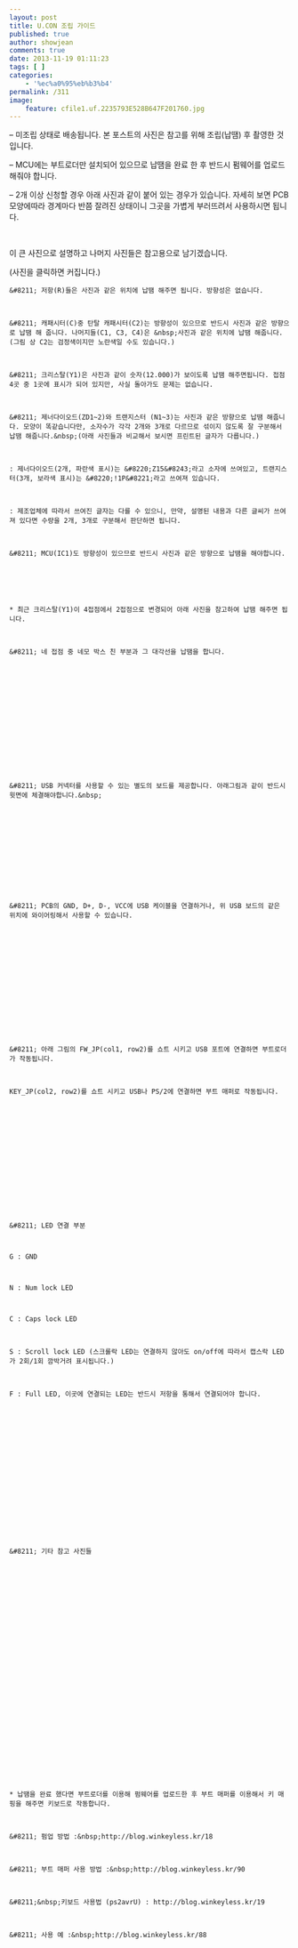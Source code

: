 ```yaml
---
layout: post
title: U.CON 조립 가이드
published: true
author: showjean
comments: true
date: 2013-11-19 01:11:23
tags: [ ]
categories:
    - '%ec%a0%95%eb%b3%b4'
permalink: /311
image:
    feature: cfile1.uf.2235793E528B647F201760.jpg
---
```

&#8211; 미조립 상태로 배송됩니다. 본 포스트의 사진은 참고를 위해 조립(납땜) 후 촬영한 것입니다.

&#8211; MCU에는 부트로더만 설치되어 있으므로 납땜을 완료 한 후 반드시 펌웨어를 업로드 해줘야 합니다.





&#8211; 2개 이상 신청할 경우 아래 사진과 같이 붙어 있는 경우가&nbsp;있습니다. 자세히 보면 PCB 모양에따라&nbsp;경계마다 반쯤 잘려진 상태이니 그곳을 가볍게 부러뜨려서 사용하시면 됩니다.




  






&nbsp;





이 큰 사진으로 설명하고 나머지 사진들은 참고용으로 남기겠습니다.

(사진을 클릭하면 커집니다.)




  
  
  
  
    
  
  
  
  
  
  
  
  
  
  
  
  
    &#8211; 저항(R)들은 사진과 같은 위치에 납땜 해주면 됩니다. 방향성은 없습니다.
  
  
  
    &#8211; 캐패시터(C)중 탄탈 캐패시터(C2)는 방향성이 있으므로 반드시 사진과 같은 방향으로 납땜 해 줍니다. 나머지들(C1, C3, C4)은 &nbsp;사진과 같은 위치에 납땜 해줍니다.(그림 상 C2는 검정색이지만 노란색일 수도 있습니다.)
  
  
  
    &#8211; 크리스탈(Y1)은 사진과 같이 숫자(12.000)가 보이도록 납땜 해주면됩니다. 접점 4곳 중 1곳에 표시가 되어 있지만, 사실 돌아가도 문제는 없습니다.
  
  
  
    &#8211; 제너다이오드(ZD1~2)와 트랜지스터 (N1~3)는 사진과 같은 방향으로 납땜 해줍니다. 모양이 똑같습니다만, 소자수가 각각 2개와 3개로 다르므로 섞이지 않도록 잘 구분해서 납땜 해줍니다.&nbsp;(아래 사진들과 비교해서 보시면 프린트된 글자가 다릅니다.)
  
  
  
    : 제너다이오드(2개, 파란색 표시)는 &#8220;Z15&#8243;라고 소자에 쓰여있고, 트랜지스터(3개, 보라색 표시)는 &#8220;!1P&#8221;라고 쓰여져 있습니다.
  
  
  
    : 제조업체에 따라서 쓰여진 글자는 다를 수 있으니, 만약, 설명된 내용과 다른 글씨가 쓰여져 있다면 수량을 2개, 3개로 구분해서 판단하면 됩니다.
  
  
  
    &#8211; MCU(IC1)도 방향성이 있으므로 반드시 사진과 같은 방향으로 납땜을 해야합니다.
  
  
  
  
  
  
    * 최근 크리스탈(Y1)이 4접점에서 2접점으로 변경되어 아래 사진을 참고하여 납땜 해주면 됩니다.
  
  
  
    &#8211; 네 접점 중 네모 박스 친 부분과 그 대각선을 납땜을 합니다.
  
  
  
    
  
  
  
  
  
  
  
  
  
  
  
  
    &#8211; USB 커넥터를 사용할 수 있는 별도의 보드를 제공합니다. 아래그림과 같이 반드시 윗면에 체결해야합니다.&nbsp;
  
  
  
    
  
  
  
  
  
  
  
  
  
    &#8211; PCB의 GND, D+, D-, VCC에 USB 케이블을 연결하거나, 위 USB 보드의 같은 위치에 와이어링해서 사용할 수 있습니다.
  
  
  
    
  
  
  
  
  
  
  
  
  
  
  
  
    &#8211; 아래 그림의 FW_JP(col1, row2)를 쇼트 시키고 USB 포트에 연결하면 부트로더가 작동됩니다.
  
  
  
    KEY_JP(col2, row2)를 쇼트 시키고 USB나 PS/2에 연결하면 부트 매퍼로 작동됩니다.
  
  
  
    
  
  
  
  
  
  
  
  
  
  
  
  
    &#8211; LED 연결 부분
  
  
  
    G : GND
  
  
  
    N : Num lock LED
  
  
  
    C : Caps lock LED
  
  
  
    S : Scroll lock LED (스크롤락 LED는 연결하지 않아도 on/off에 따라서 캡스락 LED가 2회/1회 깜박거려 표시됩니다.)
  
  
  
    F : Full LED, 이곳에 연결되는 LED는 반드시 저항을 통해서 연결되어야 합니다.
  
  
  
  
  
  
    
  
  
  
  
  
  
  
  
  
  
  
  
    &#8211; 기타 참고 사진들
  
  
  
    
  
  
  
  
  
  
    
  
  
  
  
  
  
    
  
  
  
  
  
  
  
  
  
  
  
  
    * 납땜을 완료 했다면 부트로더를 이용해 펌웨어를 업로드한 후 부트 매퍼를 이용해서 키 매핑을 해주면 키보드로 작동합니다.
  
  
  
    &#8211; 펌업 방법 :&nbsp;http://blog.winkeyless.kr/18
  
  
  
    &#8211; 부트 매퍼 사용 방법 :&nbsp;http://blog.winkeyless.kr/90
  
  
  
    &#8211;&nbsp;키보드 사용법 (ps2avrU) : http://blog.winkeyless.kr/19
  
  
  
    &#8211; 사용 예 :&nbsp;http://blog.winkeyless.kr/88
  
  
  
  
  
  
  